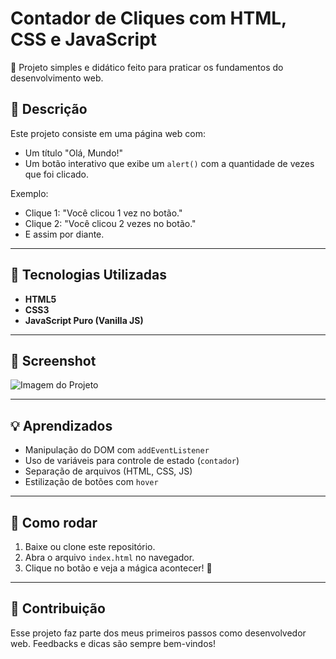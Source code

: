 # Contador de Cliques com HTML, CSS e JavaScript

🚀 Projeto simples e didático feito para praticar os fundamentos do desenvolvimento web.

## 🧠 Descrição

Este projeto consiste em uma página web com:

- Um título "Olá, Mundo!"
- Um botão interativo que exibe um `alert()` com a quantidade de vezes que foi clicado.

Exemplo:
- Clique 1: "Você clicou 1 vez no botão."
- Clique 2: "Você clicou 2 vezes no botão."
- E assim por diante.

---

## 🔧 Tecnologias Utilizadas

- **HTML5**
- **CSS3**
- **JavaScript Puro (Vanilla JS)**

---

## 📸 Screenshot

![Imagem do Projeto](caminho/da/sua/imagem.png)

---

## 💡 Aprendizados

- Manipulação do DOM com `addEventListener`
- Uso de variáveis para controle de estado (`contador`)
- Separação de arquivos (HTML, CSS, JS)
- Estilização de botões com `hover`

---

## 📁 Como rodar

1. Baixe ou clone este repositório.
2. Abra o arquivo `index.html` no navegador.
3. Clique no botão e veja a mágica acontecer! 🎉

---

## 🤝 Contribuição

Esse projeto faz parte dos meus primeiros passos como desenvolvedor web. Feedbacks e dicas são sempre bem-vindos!
